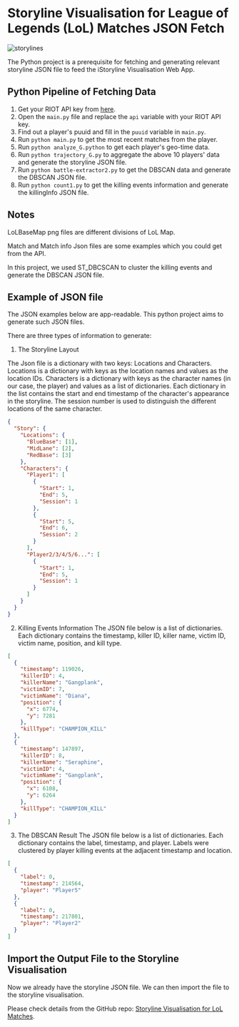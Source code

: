 # Storyline Visualisation for League of Legends (LoL) Matches JSON Fetch

![storylines](https://i.postimg.cc/pL21zGDM/Legend.jpg)

The Python project is a prerequisite for fetching and generating
relevant storyline JSON file to feed the iStoryline Visualisation
Web App.

## Python Pipeline of Fetching Data

1. Get your RIOT API key from [here](https://developer.riotgames.com/).
2. Open the `main.py` file and replace the `api` variable with your RIOT API key.
3. Find out a player's puuid and fill in the `puuid` variable in `main.py`.
4. Run `python main.py` to get the most recent matches from the player.
5. Run `python analyze_G.python` to get each player's geo-time data.
6. Run `python trajectory_G.py` to aggregate the above 10 players' data and generate the storyline JSON file.
7. Run `python battle-extractor2.py` to get the DBSCAN data and generate the DBSCAN JSON file.
8. Run `python count1.py` to get the killing events information and generate the killingInfo JSON file.

## Notes

LoLBaseMap png files are different divisions of LoL Map.

Match and Match info Json files are some examples which you could get from the API.

In this project, we used ST_DBCSCAN to cluster the killing events and generate the DBSCAN JSON file.

## Example of JSON file

The JSON examples below are app-readable. This python project aims to generate such JSON files.

There are three types of information to generate:

1. The Storyline Layout

The Json file is a dictionary with two keys: Locations and Characters.
Locations is a dictionary with keys as the location names and values as the location IDs.
Characters is a dictionary with keys as the character names (in our case, the player) and values as a list of dictionaries.
Each dictionary in the list contains the start and end timestamp of the character's appearance in the storyline.
The session number is used to distinguish the different locations of the same character.

```JSON
{
  "Story": {
    "Locations": {
      "BlueBase": [1],
      "MidLane": [2],
      "RedBase": [3]
    },
    "Characters": {
      "Player1": [
        {
          "Start": 1,
          "End": 5,
          "Session": 1
        },
        {
          "Start": 5,
          "End": 6,
          "Session": 2
        }
      ],
      "Player2/3/4/5/6...": [
        {
          "Start": 1,
          "End": 5,
          "Session": 1
        }
      ]
    }
  }
}
```

2. Killing Events Information
   The JSON file below is a list of dictionaries.
   Each dictionary contains the timestamp, killer ID, killer name, victim ID, victim name, position, and kill type.

```JSON
[
  {
    "timestamp": 119026,
    "killerID": 4,
    "killerName": "Gangplank",
    "victimID": 7,
    "victimName": "Diana",
    "position": {
      "x": 6774,
      "y": 7281
    },
    "killType": "CHAMPION_KILL"
  },
  {
    "timestamp": 147897,
    "killerID": 8,
    "killerName": "Seraphine",
    "victimID": 4,
    "victimName": "Gangplank",
    "position": {
      "x": 6108,
      "y": 6264
    },
    "killType": "CHAMPION_KILL"
  }
]
```

3. The DBSCAN Result
   The JSON file below is a list of dictionaries.
   Each dictionary contains the label, timestamp, and player.
   Labels were clustered by player killing events at the adjacent timestamp and location.

```JSON
[
  {
    "label": 0,
    "timestamp": 214564,
    "player": "Player5"
  },
  {
    "label": 0,
    "timestamp": 217801,
    "player": "Player2"
  }
]
```

## Import the Output File to the Storyline Visualisation

Now we already have the storyline JSON file. We can then import the file to the storyline visualisation.

Please check details from the GitHub repo: [Storyline Visualisation for LoL Matches](https://github.com/tiange997/iStoryline.js).
